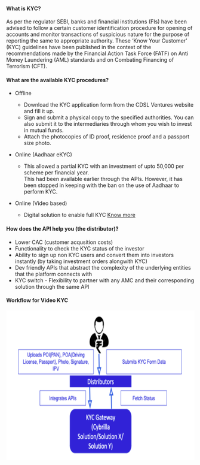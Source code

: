#### What is KYC?

As per the regulator SEBI, banks and financial institutions (FIs) have been advised to follow a certain customer identification procedure for opening of accounts and monitor transactions of suspicious nature for the purpose of reporting the same to appropriate authority. These ‘Know Your Customer’ (KYC) guidelines have been published in the context of the recommendations made 
by the Financial Action Task Force (FATF) on Anti Money Laundering (AML) standards and on Combating Financing of Terrorism (CFT).

<!--
#### Components of KYC

For the purpose of KYC Norms - 
- ‘Customer’ is defined as a person who is engaged in a financial transaction or activity with a reporting entity and includes a person on whose behalf the person who is engaged in the transaction or activity, is acting.
- 'OVD' means the passport, the driving licence, the Permanent Account Number (PAN) Card, the Voter's Identity Card issued by the Election Commission of India, job card issued by NREGA duly signed by an officer of the State Government, letter issued by the Unique Identification Authority of India containing details of name, address and Aadhaar number, or any other document as notified by the Central Government in consultation with the Regulator.
- Customer Due Diligence requirements (CDD) while opening accounts are to obtain one certified copy of an officially valid document, one recent photograph and such other documents pertaining to the nature of business and financial status of the customer as may be required by the bank/FI.
-->

#### What are the available KYC procedures?

- Offline
	- Download the KYC application form from the CDSL Ventures website and fill it up.
	- Sign and submit a physical copy to the specified authorities. You can also submit it to the intermediaries through whom you wish to invest in mutual funds.
	- Attach the photocopies of ID proof, residence proof and a passport size photo.

- Online (Aadhaar eKYC)
	- This allowed a partial KYC with an investment of upto 50,000 per scheme per financial year.<br>This had been available earlier through the APIs. However, it has been stopped in keeping with the ban on the use of Aadhaar to perform KYC.

- Online (Video based)
	- Digital solution to enable full KYC [Know more](../../pages/workflows/video-kyc-steps)

#### How does the API help you (the distributor)?

- Lower CAC (customer acqusition costs)
- Functionality to check the KYC status of the investor
- Ability to sign up non KYC users and convert them into investors instantly (by taking investment orders alongwith KYC)
- Dev friendly APIs that abstract the complexity of the underlying entities that the platform connects with
- KYC switch - Flexibility to partner with any AMC and their corresponding solution through the same API


#### Workflow for Video KYC
<img src=../../distributor_kyc.png height="400" width="800">